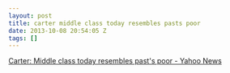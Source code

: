 ```yaml
---
layout: post
title: carter middle class today resembles pasts poor
date: 2013-10-08 20:54:05 Z
tags: []
---
```

[Carter: Middle class today resembles past's poor - Yahoo News](http://news.yahoo.com/carter-middle-class-today-resembles-110509535.html)

